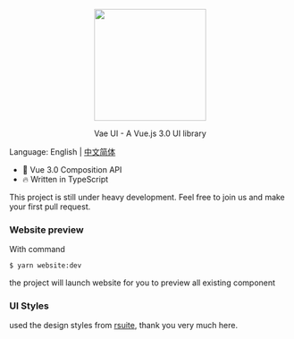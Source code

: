<p align="center">
  <img width="200px" src="https://i.loli.net/2020/11/12/v2rnIaSzwUkuN5y.png">
</p>
<p align="center">Vae UI - A Vue.js 3.0 UI library</p>

Language: English | [中文简体](https://github.com/xieyezi/vae-ui/blob/main/README-zh.md)

- 💪 Vue 3.0 Composition API
- 🔥 Written in TypeScript

This project is still under heavy development. Feel free to join us and make your first pull request.

### Website preview

With command

```bash
$ yarn website:dev
```

the project will launch website for you to preview all existing component

### UI Styles

used the design styles from [rsuite](https://rsuitejs.com/design/default/#artboard1), thank you very much here.
